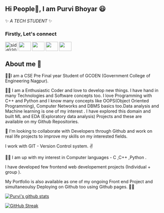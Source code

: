 ## Hi People👋, I am Purvi Bhoyar :smiley:	

✨ _A TECH STUDENT_ ✨ 

### Firstly, Let's connect 
<!--#### I have added Platforms where I code. Do have a look here also. -->
   
  <a href="https://twitter.com/BhoyarPurvi" rel="nofollow"><img align="center" src="https://raw.githubusercontent.com/rahuldkjain/github-profile-readme-generator/master/src/images/icons/Social/twitter.svg" alt="sidd0203" height="30" width="40" style="max-width: 100%;"></a> 
  <a href="https://www.linkedin.com/in/purvi-bhoyar-50b6561b1/" rel="nofollow"><img align="center" src="https://raw.githubusercontent.com/rahuldkjain/github-profile-readme-generator/master/src/images/icons/Social/linked-in-alt.svg" alt="" height="30" width="40" style="max-width: 100%;"></a>
  <a href="https://instagram.com/poo.urvee2108" rel="nofollow"><img align="center" src="https://raw.githubusercontent.com/rahuldkjain/github-profile-readme-generator/master/src/images/icons/Social/instagram.svg" alt="" height="30" width="40" style="max-width: 100%;"></a>
  <a href="https://www.hackerrank.com/bhoyarpurvi" rel="nofollow"><img align="center" src="https://raw.githubusercontent.com/rahuldkjain/github-profile-readme-generator/master/src/images/icons/Social/hackerrank.svg" alt="" height="30" width="40" style="max-width: 100%;"></a>
  <a href="https://www.hackerearth.com/@bhoyarpurvi" rel="nofollow"><img align="center" src="https://raw.githubusercontent.com/rahuldkjain/github-profile-readme-generator/master/src/images/icons/Social/hackerearth.svg" alt="" height="30" width="40" style="max-width: 100%;"></a>

## About me :rocket:	

   :woman_student:I am a CSE Pre Final year Student of GCOEN (Government College of Engineering Nagpur).

   :woman_technologist: I am a Enthusiastic Coder and love to develop new things. 
         I have hand in many Technologies and Software concepts too.
         I love Programming  with C++ and Python and I know many concepts like OOPS(Object Oriented Programming),
         Computer Networks and DBMS basics too.Data analysis and Machine learning is one of my interest .
         I have explored this domain and built ML and EDA (Exploratory data analysis) Projects 
         and these are available on my Github Repositories.

 :100:	I'm looking to collaborate with Developers through Github and work on real life projects to improve my skills on my interested fields.
 
I work with GIT - Version Control system. :v:	

:sassy_woman: I am up with my interest in Computer languages - C ,C++ ,Python .

I have developed few frontend web developement projects (Individual + group ).

My Portfolio is also available as one of my ongoing Front end Project and simultaneoulsy Deploying on Github too using Github pages.
:raising_hand_woman:	

  [![Purvi's github stats](https://github-readme-stats.vercel.app/api?username=PurviBhoyar21&count_private=true&show_icons=true&theme=radical&hide_rank=false)](https://github.com/Purvibhoyar/github-readme-stats) 

[![GitHub Streak](https://github-readme-streak-stats.herokuapp.com/?user=PurviBhoyar21&theme=dark)](https://github.com/Purvibhoyar/github-readme-stats)


<!--
- 👯 I’m looking to collaborate on ...
- 🤔 I’m looking for help with ...
- 💬 Ask me about ...
- 📫 How to reach me: ...
- 😄 Pronouns: ...
- ⚡ Fun fact: ...
-->
